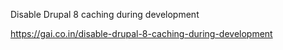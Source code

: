 
Disable Drupal 8 caching during development


https://gai.co.in/disable-drupal-8-caching-during-development
